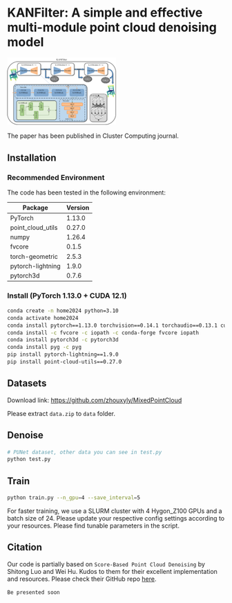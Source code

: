 # KANFilter: A simple and effective multi-module point cloud denoising model

<img src="network.png" alt="teaser" width="50%" />

The paper has been published in Cluster Computing journal.

## Installation

### Recommended Environment

The code has been tested in the following environment:

| Package           | Version |
|-------------------|---------|
| PyTorch           | 1.13.0  |
| point_cloud_utils | 0.27.0  |
| numpy             | 1.26.4  |
| fvcore            | 0.1.5   |
| torch-geometric   | 2.5.3   |
| pytorch-lightning | 1.9.0   |
| pytorch3d         | 0.7.6   |

### Install (PyTorch 1.13.0 + CUDA 12.1)

```bash
conda create -n home2024 python=3.10
conda activate home2024
conda install pytorch==1.13.0 torchvision==0.14.1 torchaudio==0.13.1 cudatoolkit=11.3 -c pytorch
conda install -c fvcore -c iopath -c conda-forge fvcore iopath
conda install pytorch3d -c pytorch3d
conda install pyg -c pyg
pip install pytorch-lightning==1.9.0
pip install point-cloud-utils==0.27.0
```


## Datasets

Download link: https://github.com/zhouxyly/MixedPointCloud

Please extract `data.zip` to `data` folder.

## Denoise

```bash
# PUNet dataset, other data you can see in test.py
python test.py
```

## Train

```bash
python train.py --n_gpu=4 --save_interval=5
```
For faster training, we use a SLURM cluster with 4 Hygon_Z100 GPUs and a batch size of 24. Please update your respective config settings according to your resources.
Please find tunable parameters in the script.

## Citation

Our code is partially based on ``Score-Based Point Cloud Denoising`` by Shitong Luo and Wei Hu. Kudos to them for their excellent implementation and resources. Please check their GitHub repo [here](https://github.com/luost26/score-denoise).


```
Be presented soon
```





